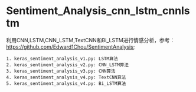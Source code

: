 # Sentiment_Analysis_cnn_lstm_cnnlstm
利用CNN,LSTM,CNN_LSTM,TextCNN和Bi_LSTM进行情感分析，参考：https://github.com/Edward1Chou/SentimentAnalysis;

    1. keras_sentiment_analysis_v1.py: LSTM算法
    2. keras_sentiment_analysis_v2.py: CNN_LSTM算法
    3. keras_sentiment_analysis_v3.py: CNN算法  
    4. keras_sentiment_analysis_v4.py: TextCNN算法  
    5. keras_sentiment_analysis_v4.py: Bi_LSTM算法 
